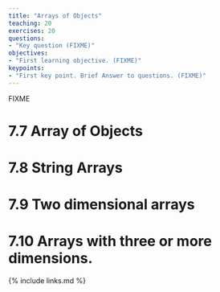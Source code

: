 ```yaml
---
title: "Arrays of Objects"
teaching: 20
exercises: 20
questions:
- "Key question (FIXME)"
objectives:
- "First learning objective. (FIXME)"
keypoints:
- "First key point. Brief Answer to questions. (FIXME)"
---
```

FIXME

# 7.7 Array of Objects
# 7.8 String Arrays
# 7.9 Two dimensional arrays
# 7.10 Arrays with three or more dimensions. 

{% include links.md %}
